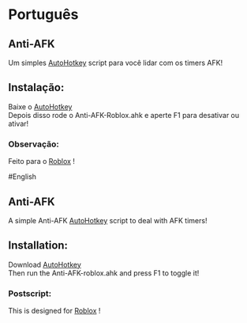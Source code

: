 # Português
## Anti-AFK
Um simples [AutoHotkey](https://www.autohotkey.com/) script para você lidar com os timers AFK! <br />

## Instalação:
Baixe o [AutoHotkey](https://www.autohotkey.com/) <br />
Depois disso rode o Anti-AFK-Roblox.ahk e aperte F1 para desativar ou ativar! <br />

### Observação:
Feito para o [Roblox](https://www.roblox.com/) !





#English
## Anti-AFK
A simple Anti-AFK [AutoHotkey](https://www.autohotkey.com/) script to deal with AFK timers! <br />

## Installation:
Download [AutoHotkey](https://www.autohotkey.com/) <br />
Then run the Anti-AFK-roblox.ahk and press F1 to toggle it! <br />

### Postscript:
This is designed for [Roblox](https://www.roblox.com/) !

